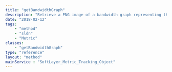 ```yaml
---
title: "getBandwidthGraph"
description: "Retrieve a PNG image of a bandwidth graph representing the bandwidth usage over time recorded by SofTLayer's bandwidth pollers. "
date: "2018-02-12"
tags:
    - "method"
    - "sldn"
    - "Metric"
classes:
    - "getBandwidthGraph"
type: "reference"
layout: "method"
mainService : "SoftLayer_Metric_Tracking_Object"
---
```

